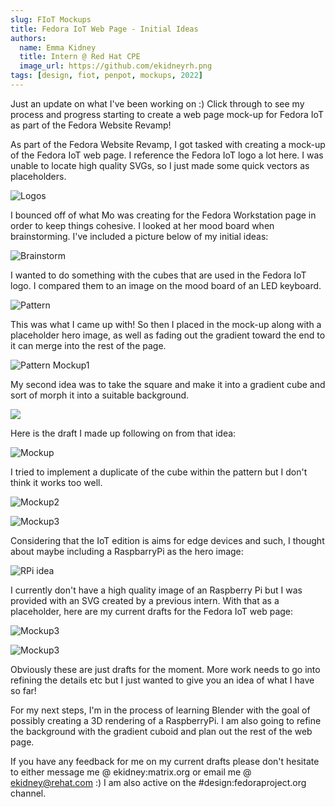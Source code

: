 ```yaml
---
slug: FIoT Mockups
title: Fedora IoT Web Page - Initial Ideas
authors:
  name: Emma Kidney
  title: Intern @ Red Hat CPE
  image_url: https://github.com/ekidneyrh.png
tags: [design, fiot, penpot, mockups, 2022]
---
```



Just an update on what I've been working on :) Click through to see my process and progress starting to create a web page mock-up for  Fedora IoT as part of the Fedora Website Revamp!

<!--truncate-->

As part of the Fedora Website Revamp, I got tasked with creating a mock-up of the Fedora IoT web page. I reference the Fedora IoT logo a lot here. I was unable to locate high quality SVGs, so I just made some quick vectors as placeholders. 

![Logos](/img/logos.png)

I bounced off of what Mo was creating for the Fedora Workstation page in order to keep things cohesive. I looked at her mood board when brainstorming. I've included a picture below of my initial ideas:

 ![Brainstorm](/img/fiot-ideas.png)

I wanted to do something with the cubes that are used in the Fedora IoT logo. I compared them to an image on the mood board of an LED keyboard. 

![Pattern](/img/g5629.png)

This was what I came up with! So then I placed in the mock-up along with a placeholder hero image, as well as fading out the gradient toward the end to it can merge into the rest of the page.

![Pattern Mockup1](/img/gradient-comp.png)

My second idea was to take the square and make it into a gradient cube and sort of morph it into a suitable background.

![](/img/fiot-ideas-3.png)

Here is the draft I made up following on from that idea:

![Mockup](/img/idea2.png)

I tried to implement a duplicate of the cube within the pattern but I don't think it works too well. 

![Mockup2](/img/idea3.png)

![Mockup3](/img/idea4.png)

Considering that the IoT edition is aims for edge devices and such, I thought about maybe including a RaspbarryPi as the hero image: 

![RPi idea](/img/hardware.png)

I currently don't have a high quality image of an Raspberry Pi but I was provided with an SVG created by a previous intern. With that as a placeholder, here are my current drafts for the Fedora IoT web page: 

![Mockup3](/img/idea5.png)

![Mockup3](/img/idea6.png)

Obviously these are just drafts for the moment. More work needs to go into refining the details etc but I just wanted to give you an idea of what I have so far! 

For my next steps, I'm in the process of learning Blender with the goal of possibly creating a 3D rendering of a RaspberryPi. I am also going to refine the background with the gradient cuboid and plan out the rest of the web page. 

If you have any feedback for me on my current drafts please don't hesitate to either message me @ ekidney:matrix.org or email me @ ekidney@rehat.com :) I am also active on the \#design:fedoraproject.org channel. 

